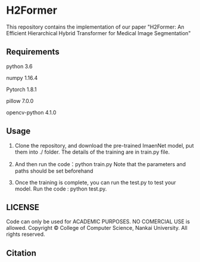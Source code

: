 # H2Former
This repository contains the implementation of our paper "H2Former: An Efficient Hierarchical Hybrid Transformer for Medical Image Segmentation"

## Requirements

python 3.6

numpy 1.16.4

Pytorch 1.8.1

pillow 7.0.0

opencv-python 4.1.0


## Usage

1. Clone the repository, and download the pre-trained ImaenNet model, put them into ./ folder. 
   The details of the training are in train.py file.

2.  And then run the code：python train.py
    Note that the parameters and paths should be set beforehand

4. Once the training is complete, you can run the test.py to test your model.
   Run the code : python test.py.

## LICENSE
 Code can only be used for ACADEMIC PURPOSES. NO COMERCIAL USE is allowed.
 Copyright © College of Computer Science, Nankai University. All rights reserved.

## Citation

